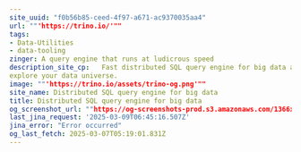 ```yaml
---
site_uuid: "f0b56b85-ceed-4f97-a671-ac9370035aa4"
url: ""'https://trino.io/'""
tags:
- Data-Utilities
- data-tooling
zinger: A query engine that runs at ludicrous speed
description_site_cp:   Fast distributed SQL query engine for big data analytics that helps you
explore your data universe.
image: ""'https://trino.io/assets/trino-og.png'""
site_name: Distributed SQL query engine for big data
title: Distributed SQL query engine for big data
og_screenshot_url: ""https://og-screenshots-prod.s3.amazonaws.com/1366x768/80/false/be7dc32d8d2b6c2d9cf9f8a3143feb8c5363cf2588d44812fcadb1283ecbc88b.jpeg""
last_jina_request: '2025-03-09T06:45:16.507Z'
jina_error: "Error occurred"
og_last_fetch: 2025-03-07T05:19:01.831Z
---
```


